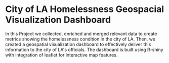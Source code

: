 # City of LA Homelessness Geospacial Visualization Dashboard
In this Project we collected, enriched and merged relevant data to create metrics showing the homelessness condition in the city of LA.
Then, we created a geospatial visualization dashboard to effectively deliver this information to the city of LA's officials.
The dashboard is built using R-shiny with integration of leaflet for interactive map features.

